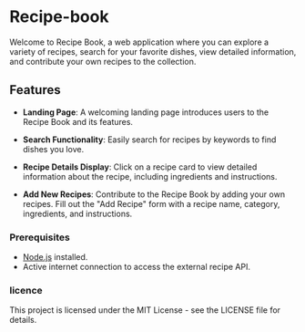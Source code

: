 # Recipe-book

Welcome to Recipe Book, a web application where you can explore a variety of recipes, search for your favorite dishes, view detailed information, and contribute your own recipes to the collection.

## Features

- **Landing Page**: A welcoming landing page introduces users to the Recipe Book and its features.

- **Search Functionality**: Easily search for recipes by keywords to find dishes you love.

- **Recipe Details Display**: Click on a recipe card to view detailed information about the recipe, including ingredients and instructions.

- **Add New Recipes**: Contribute to the Recipe Book by adding your own recipes. Fill out the "Add Recipe" form with a recipe name, category, ingredients, and instructions.

### Prerequisites

- [Node.js](https://nodejs.org/) installed.
- Active internet connection to access the external recipe API.

### licence

This project is licensed under the MIT License - see the LICENSE file for details.
